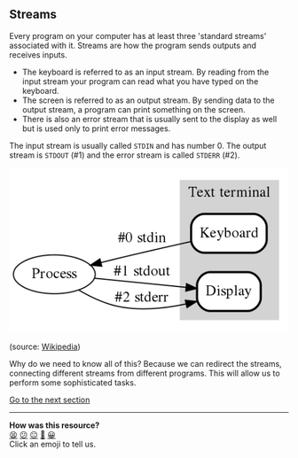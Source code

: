 ## Streams
Every program on your computer has at least three 'standard streams' associated with it. Streams are how the program sends outputs and receives inputs.

* The keyboard is referred to as an input stream. By reading from the input stream your program can read what you have typed on the keyboard.
* The screen is referred to as an output stream. By sending data to the output stream, a program can print something on the screen.
* There is also an error stream that is usually sent to the display as well but is used only to print error messages.

The input stream is usually called `STDIN` and has number 0. The output stream is `STDOUT` (#1) and the error stream is called `STDERR` (#2).

![Std Streams](../images/std_streams.png)

(source: [Wikipedia](https://en.wikipedia.org/wiki/Standard_streams))

Why do we need to know all of this? Because we can redirect the streams, connecting different streams from different programs. This will allow us to perform some sophisticated tasks.

[Go to the next section](./16_pipes_and_redirection.ed.md)


<!-- BEGIN GENERATED SECTION DO NOT EDIT -->

---

**How was this resource?**  
[😫](https://airtable.com/shrUJ3t7KLMqVRFKR?prefill_Repository=makersacademy/course&prefill_File=foundations/command_line/15_streams.md&prefill_Sentiment=😫) [😕](https://airtable.com/shrUJ3t7KLMqVRFKR?prefill_Repository=makersacademy/course&prefill_File=foundations/command_line/15_streams.md&prefill_Sentiment=😕) [😐](https://airtable.com/shrUJ3t7KLMqVRFKR?prefill_Repository=makersacademy/course&prefill_File=foundations/command_line/15_streams.md&prefill_Sentiment=😐) [🙂](https://airtable.com/shrUJ3t7KLMqVRFKR?prefill_Repository=makersacademy/course&prefill_File=foundations/command_line/15_streams.md&prefill_Sentiment=🙂) [😀](https://airtable.com/shrUJ3t7KLMqVRFKR?prefill_Repository=makersacademy/course&prefill_File=foundations/command_line/15_streams.md&prefill_Sentiment=😀)  
Click an emoji to tell us.

<!-- END GENERATED SECTION DO NOT EDIT -->
